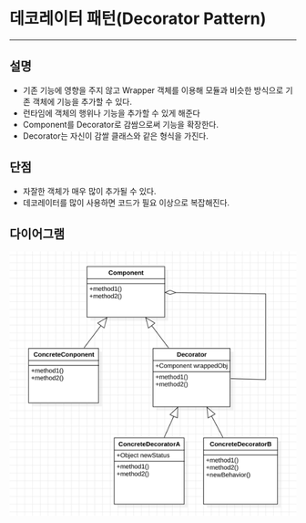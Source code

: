 # 데코레이터 패턴(Decorator Pattern)
***
## 설명
- 기존 기능에 영향을 주지 않고 Wrapper 객체를 이용해 모듈과 비슷한 방식으로 기존 객체에 기능을 추가할 수 있다.
- 런타임에 객체의 행위나 기능을 추가할 수 있게 해준다
- Component를 Decorator로 감쌈으로써 기능을 확장한다.
- Decorator는 자신이 감쌀 클래스와 같은 형식을 가진다.

## 단점
- 자잘한 객체가 매우 많이 추가될 수 있다.
- 데코레이터를 많이 사용하면 코드가 필요 이상으로 복잡해진다.

## 다이어그램
![decorator.png](..%2Fimages%2Fdecorator.png)